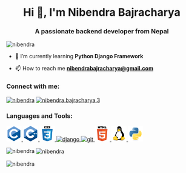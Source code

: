 <h1 align="center">Hi 👋, I'm Nibendra Bajracharya</h1>
<h3 align="center">A passionate backend developer from Nepal</h3>

<p align="left"> <img src="https://komarev.com/ghpvc/?username=nibendra&label=Profile%20views&color=0e75b6&style=flat" alt="nibendra" /> </p>

- 🌱 I’m currently learning **Python Django Framework**

- 📫 How to reach me **nibendrabajracharya@gmail.com**

<h3 align="left">Connect with me:</h3>
<p align="left">
<a href="https://twitter.com/nibendra" target="blank"><img align="center" src="https://raw.githubusercontent.com/rahuldkjain/github-profile-readme-generator/master/src/images/icons/Social/twitter.svg" alt="nibendra" height="30" width="40" /></a>
<a href="https://fb.com/nibendra.bajracharya.3" target="blank"><img align="center" src="https://raw.githubusercontent.com/rahuldkjain/github-profile-readme-generator/master/src/images/icons/Social/facebook.svg" alt="nibendra.bajracharya.3" height="30" width="40" /></a>
</p>

<h3 align="left">Languages and Tools:</h3>
<p align="left"> <a href="https://www.cprogramming.com/" target="_blank" rel="noreferrer"> <img src="https://raw.githubusercontent.com/devicons/devicon/master/icons/c/c-original.svg" alt="c" width="40" height="40"/> </a> <a href="https://www.w3schools.com/cpp/" target="_blank" rel="noreferrer"> <img src="https://raw.githubusercontent.com/devicons/devicon/master/icons/cplusplus/cplusplus-original.svg" alt="cplusplus" width="40" height="40"/> </a> <a href="https://www.w3schools.com/css/" target="_blank" rel="noreferrer"> <img src="https://raw.githubusercontent.com/devicons/devicon/master/icons/css3/css3-original-wordmark.svg" alt="css3" width="40" height="40"/> </a> <a href="https://www.djangoproject.com/" target="_blank" rel="noreferrer"> <img src="https://cdn.worldvectorlogo.com/logos/django.svg" alt="django" width="40" height="40"/> </a> <a href="https://git-scm.com/" target="_blank" rel="noreferrer"> <img src="https://www.vectorlogo.zone/logos/git-scm/git-scm-icon.svg" alt="git" width="40" height="40"/> </a> <a href="https://www.w3.org/html/" target="_blank" rel="noreferrer"> <img src="https://raw.githubusercontent.com/devicons/devicon/master/icons/html5/html5-original-wordmark.svg" alt="html5" width="40" height="40"/> </a> <a href="https://www.linux.org/" target="_blank" rel="noreferrer"> <img src="https://raw.githubusercontent.com/devicons/devicon/master/icons/linux/linux-original.svg" alt="linux" width="40" height="40"/> </a> <a href="https://www.python.org" target="_blank" rel="noreferrer"> <img src="https://raw.githubusercontent.com/devicons/devicon/master/icons/python/python-original.svg" alt="python" width="40" height="40"/> </a> </p>

<p><img align="left" src="https://github-readme-stats.vercel.app/api/top-langs?username=nibendra&show_icons=true&locale=en&layout=compact" alt="nibendra" /></p>

<p>&nbsp;<img align="center" src="https://github-readme-stats.vercel.app/api?username=nibendra&show_icons=true&locale=en" alt="nibendra" /></p>

<p><img align="center" src="https://github-readme-streak-stats.herokuapp.com/?user=nibendra&" alt="nibendra" /></p>
